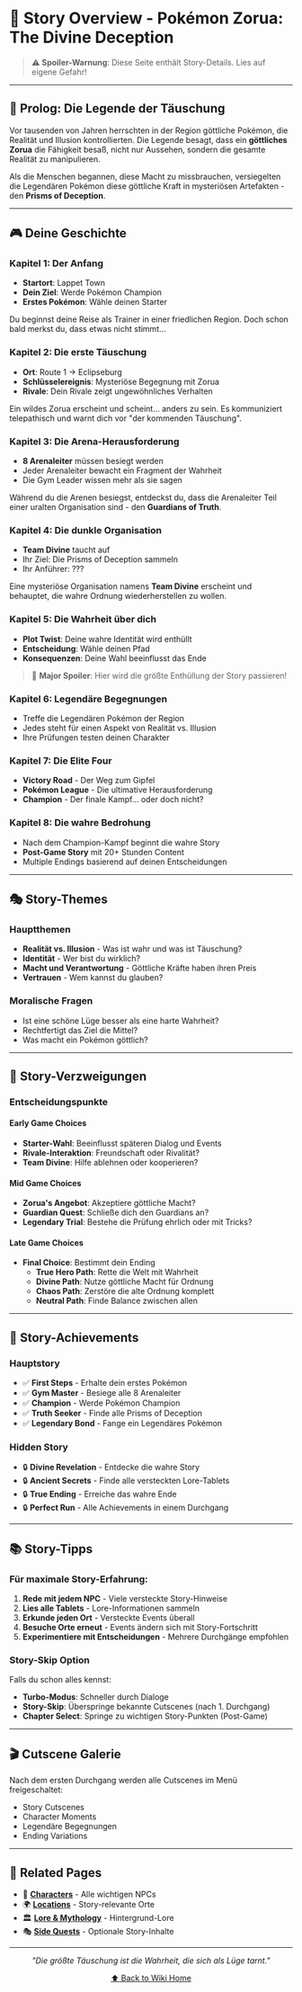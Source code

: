 # 📜 Story Overview - Pokémon Zorua: The Divine Deception

> **⚠️ Spoiler-Warnung**: Diese Seite enthält Story-Details. Lies auf eigene Gefahr!

---

## 🌟 Prolog: Die Legende der Täuschung

Vor tausenden von Jahren herrschten in der Region göttliche Pokémon, die Realität und Illusion kontrollierten. Die Legende besagt, dass ein **göttliches Zorua** die Fähigkeit besaß, nicht nur Aussehen, sondern die gesamte Realität zu manipulieren.

Als die Menschen begannen, diese Macht zu missbrauchen, versiegelten die Legendären Pokémon diese göttliche Kraft in mysteriösen Artefakten - den **Prisms of Deception**.

---

## 🎮 Deine Geschichte

### Kapitel 1: Der Anfang

- **Startort**: Lappet Town
- **Dein Ziel**: Werde Pokémon Champion
- **Erstes Pokémon**: Wähle deinen Starter

Du beginnst deine Reise als Trainer in einer friedlichen Region. Doch schon bald merkst du, dass etwas nicht stimmt...

### Kapitel 2: Die erste Täuschung

- **Ort**: Route 1 → Eclipseburg
- **Schlüsselereignis**: Mysteriöse Begegnung mit Zorua
- **Rivale**: Dein Rivale zeigt ungewöhnliches Verhalten

Ein wildes Zorua erscheint und scheint... anders zu sein. Es kommuniziert telepathisch und warnt dich vor "der kommenden Täuschung".

### Kapitel 3: Die Arena-Herausforderung

- **8 Arenaleiter** müssen besiegt werden
- Jeder Arenaleiter bewacht ein Fragment der Wahrheit
- Die Gym Leader wissen mehr als sie sagen

Während du die Arenen besiegst, entdeckst du, dass die Arenaleiter Teil einer uralten Organisation sind - den **Guardians of Truth**.

### Kapitel 4: Die dunkle Organisation

- **Team Divine** taucht auf
- Ihr Ziel: Die Prisms of Deception sammeln
- Ihr Anführer: ???

Eine mysteriöse Organisation namens **Team Divine** erscheint und behauptet, die wahre Ordnung wiederherstellen zu wollen.

### Kapitel 5: Die Wahrheit über dich

- **Plot Twist**: Deine wahre Identität wird enthüllt
- **Entscheidung**: Wähle deinen Pfad
- **Konsequenzen**: Deine Wahl beeinflusst das Ende

> 🚨 **Major Spoiler**: Hier wird die größte Enthüllung der Story passieren!

### Kapitel 6: Legendäre Begegnungen

- Treffe die Legendären Pokémon der Region
- Jedes steht für einen Aspekt von Realität vs. Illusion
- Ihre Prüfungen testen deinen Charakter

### Kapitel 7: Die Elite Four

- **Victory Road** - Der Weg zum Gipfel
- **Pokémon League** - Die ultimative Herausforderung
- **Champion** - Der finale Kampf... oder doch nicht?

### Kapitel 8: Die wahre Bedrohung

- Nach dem Champion-Kampf beginnt die wahre Story
- **Post-Game Story** mit 20+ Stunden Content
- Multiple Endings basierend auf deinen Entscheidungen

---

## 🎭 Story-Themes

### Hauptthemen

- **Realität vs. Illusion** - Was ist wahr und was ist Täuschung?
- **Identität** - Wer bist du wirklich?
- **Macht und Verantwortung** - Göttliche Kräfte haben ihren Preis
- **Vertrauen** - Wem kannst du glauben?

### Moralische Fragen

- Ist eine schöne Lüge besser als eine harte Wahrheit?
- Rechtfertigt das Ziel die Mittel?
- Was macht ein Pokémon göttlich?

---

## 🌊 Story-Verzweigungen

### Entscheidungspunkte

#### Early Game Choices

- **Starter-Wahl**: Beeinflusst späteren Dialog und Events
- **Rivale-Interaktion**: Freundschaft oder Rivalität?
- **Team Divine**: Hilfe ablehnen oder kooperieren?

#### Mid Game Choices

- **Zorua's Angebot**: Akzeptiere göttliche Macht?
- **Guardian Quest**: Schließe dich den Guardians an?
- **Legendary Trial**: Bestehe die Prüfung ehrlich oder mit Tricks?

#### Late Game Choices

- **Final Choice**: Bestimmt dein Ending
  - **True Hero Path**: Rette die Welt mit Wahrheit
  - **Divine Path**: Nutze göttliche Macht für Ordnung
  - **Chaos Path**: Zerstöre die alte Ordnung komplett
  - **Neutral Path**: Finde Balance zwischen allen

---

## 🎯 Story-Achievements

### Hauptstory

- ✅ **First Steps** - Erhalte dein erstes Pokémon
- ✅ **Gym Master** - Besiege alle 8 Arenaleiter
- ✅ **Champion** - Werde Pokémon Champion
- ✅ **Truth Seeker** - Finde alle Prisms of Deception
- ✅ **Legendary Bond** - Fange ein Legendäres Pokémon

### Hidden Story

- 🔒 **Divine Revelation** - Entdecke die wahre Story
- 🔒 **Ancient Secrets** - Finde alle versteckten Lore-Tablets
- 🔒 **True Ending** - Erreiche das wahre Ende
- 🔒 **Perfect Run** - Alle Achievements in einem Durchgang

---

## 📚 Story-Tipps

### Für maximale Story-Erfahrung:

1. **Rede mit jedem NPC** - Viele versteckte Story-Hinweise
2. **Lies alle Tablets** - Lore-Informationen sammeln
3. **Erkunde jeden Ort** - Versteckte Events überall
4. **Besuche Orte erneut** - Events ändern sich mit Story-Fortschritt
5. **Experimentiere mit Entscheidungen** - Mehrere Durchgänge empfohlen

### Story-Skip Option

Falls du schon alles kennst:

- **Turbo-Modus**: Schneller durch Dialoge
- **Story-Skip**: Überspringe bekannte Cutscenes (nach 1. Durchgang)
- **Chapter Select**: Springe zu wichtigen Story-Punkten (Post-Game)

---

## 🎬 Cutscene Galerie

Nach dem ersten Durchgang werden alle Cutscenes im Menü freigeschaltet:

- Story Cutscenes
- Character Moments
- Legendäre Begegnungen
- Ending Variations

---

## 🔗 Related Pages

- 👥 **[Characters](Characters)** - Alle wichtigen NPCs
- 🌍 **[Locations](Locations)** - Story-relevante Orte
- 🏛️ **[Lore & Mythology](Lore-Mythology)** - Hintergrund-Lore
- 🎭 **[Side Quests](Side-Quests)** - Optionale Story-Inhalte

---

<div align="center">

_"Die größte Täuschung ist die Wahrheit, die sich als Lüge tarnt."_

[⬆ Back to Wiki Home](Home.md)

</div>
